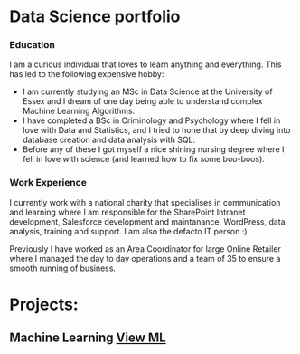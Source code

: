 # Data Science portfolio

### Education
I am a curious individual that loves to learn anything and everything. This has led to the following expensive hobby:

- I am currently studying an MSc in Data Science at the University of Essex and I dream of one day being able to understand complex Machine Learning Algorithms. 
- I have completed a BSc in Criminology and Psychology where I fell in love with Data and Statistics, and I tried to hone that by deep diving into database creation and data analysis with SQL. 
- Before any of these I got myself a nice shining nursing degree where I fell in love with science (and learned how to fix some boo-boos).

### Work Experience
I currently work with a national charity that specialises in communication and learning where I am responsible for the SharePoint Intranet development, Salesforce development and maintanance, WordPress, data analysis, training and support. I am also the defacto IT person :).

Previously I have worked as an Area Coordinator for large Online Retailer where I managed the day to day operations and a team of 35 to ensure a smooth running of business. 

# Projects:

## Machine Learning [View ML](ML.md)

